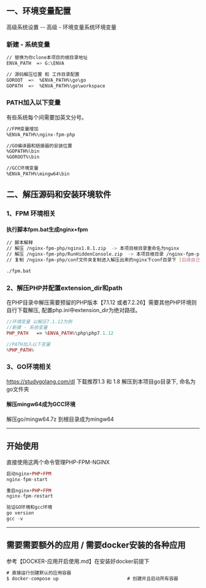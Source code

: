 ## 一、环境变量配置
高级系统设置 -- 高级 - 环境变量系统环境变量

### 新建 - 系统变量
```bash
// 替换为你clone本项目的根目录地址
ENVA_PATH  => G:\ENVA  

// 源码解压位置 和 工作目录配置
GOROOT  =>  %ENVA_PATH%\go\go
GOPATH  =>  %ENVA_PATH%\go\workspace
```

### PATH加入以下变量
有些系统每个间需要加英文分号。

```bash
//FPM变量增加
%ENVA_PATH%\nginx-fpm-php

//GO编译器和链接器的安装位置
%GOPATH%\bin
%GOROOT%\bin

//GCC环境变量
%ENVA_PATH%\mingw64\bin
```

## 二、解压源码和安装环境软件
### 1、FPM 环境相关
#### 执行脚本fpm.bat生成nginx+fpm
```bash
// 脚本解释
// 解压 /nginx-fpm-php/nginx1.8.1.zip  -> 本项目根目录重命名为nginx
// 解压 /nginx-fpm-php/RunHiddenConsole.zip  -> 本项目根目录 /nginx-fpm-php/下
// 复制 /nginx-fpm-php/conf文件夹复制进入解压出来的nginx下conf目录下 [后续自己项目的sites.d文件夹可以自己定义]

./fpm.bat
```


### 2、解压PHP并配置extension_dir和path
在PHP目录中解压需要预留的PHP版本【7.1.12 或者7.2.26】需要其他PHP环境则自行下载解压, 配置php.ini中extension_dir为绝对路径。

```php
//环境变量 以解压7.1.12为例
//新建 - 系统变量
PHP_PATH   => %ENVA_PATH%\php\php7.1.12

//PATH加入以下变量
%PHP_PATH%
```
### 3、GO环境相关
https://studygolang.com/dl 下载推荐1.3 和 1.8 解压到本项目go目录下, 命名为go文件夹


#### 解压mingw64成为GCC环境
解压go/mingw64.7z 到根目录成为mingw64


************************************
## 开始使用
直接使用这两个命令管理PHP-FPM-NGINX

```php
启动nginx+PHP+FPM
nginx-fpm-start

重启nginx+PHP+FPM
nginx-fpm-restart

验证GO环境和gcc环境
go version
gcc -v
```
************************************
## 需要需要额外的应用 / 需要docker安装的各种应用
参考【DOCKER-应用开启使用.md】在安装好docker前提下

```java
# 直接运行创建默认的应用容器
$ docker-compose up                         # 创建并且启动所有容器
```